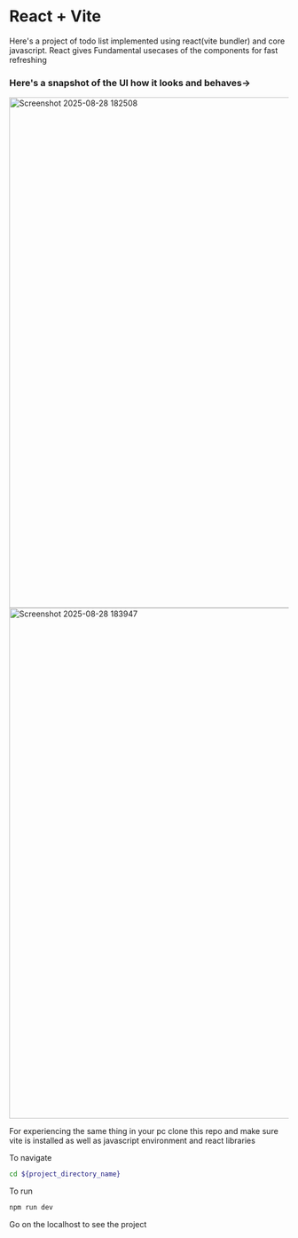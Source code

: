 # React + Vite

Here's a project of todo list implemented using react(vite bundler) and core javascript.
React gives Fundamental usecases of the components for fast refreshing 

### Here's a snapshot of the UI how it looks and behaves->

<img width="1500" height="920" alt="Screenshot 2025-08-28 182508" src="https://github.com/user-attachments/assets/1472cd38-0b43-43df-8f55-39327e9e344b" />
<img width="1500" height="920" alt="Screenshot 2025-08-28 183947" src="https://github.com/user-attachments/assets/0d0d9de8-9c8e-434f-a7ca-d4f15be9eb8e" />


For experiencing the same thing in your pc clone this repo and make sure vite is installed as well as javascript environment and react libraries 

To navigate
```bash
cd ${project_directory_name}
```
To run
```bash
npm run dev
```
Go on the localhost to see the project 



